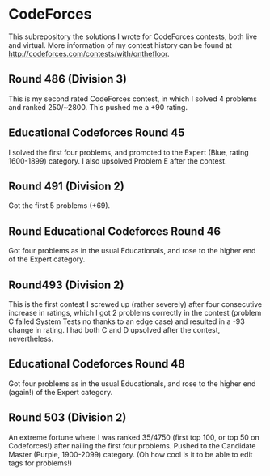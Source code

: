 # CodeForces

This subrepository the solutions I wrote for CodeForces contests, both live and virtual. More information of my contest history can be found at http://codeforces.com/contests/with/onthefloor. 

## Round 486 (Division 3)

This is my second rated CodeForces contest, in which I solved 4 problems and ranked 250/~2800. This pushed me a +90 rating. 

## Educational Codeforces Round 45

I solved the first four problems, and promoted to the Expert (Blue, rating 1600-1899) category. I also upsolved Problem E after the contest. 

## Round 491 (Division 2)

Got the first 5 problems (+69). 

## Round Educational Codeforces Round 46

Got four problems as in the usual Educationals, and rose to the higher end of the Expert category. 

## Round493 (Division 2)

This is the first contest I screwed up (rather severely) after four consecutive increase in ratings, which I got 2 problems correctly in the contest (problem C failed System Tests no thanks to an edge case) and resulted in a -93 change in rating. I had both C and D upsolved after the contest, nevertheless. 

## Educational Codeforces Round 48

Got four problems as in the usual Educationals, and rose to the higher end (again!) of the Expert category. 

## Round 503 (Division 2)

An extreme fortune where I was ranked 35/4750 (first top 100, or top 50 on Codeforces!) after nailing the first four problems. Pushed to the Candidate Master (Purple, 1900-2099) category. (Oh how cool is it to be able to edit tags for problems!)
